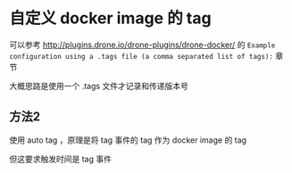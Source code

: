 # 自定义 docker image 的 tag

可以参考 http://plugins.drone.io/drone-plugins/drone-docker/ 的 `Example configuration using a .tags file (a comma separated list of tags):` 章节

大概思路是使用一个 .tags 文件才记录和传递版本号

## 方法2

使用 auto tag ，原理是将 tag 事件的 tag 作为 docker image 的 tag

但这要求触发时间是 tag 事件